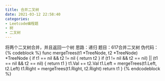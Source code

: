 ```yaml
---
title: 合并二叉树
date: 2021-03-12 22:58:40
categories: 
- Leetcode编程题
- 树
- 二叉树
---
```

将两个二叉树合并，并且返回一个树
思路：递归
题目：617合并二叉树
伪代码：
{% codeblock  %}
func mergeTrees(t1 *TreeNode, t2 *TreeNode) *TreeNode {
	if t1 == nil && t2 != nil {
		return t2
	}
	if (t1 != nil && t2 == nil) || (t1 == nil && t2 == nil) {
		return t1
	}
	t1.Val += t2.Val
	t1.Left = mergeTrees(t1.Left, t2.Left)
	t1.Right = mergeTrees(t1.Right, t2.Right)
	return t1
}
{% endcodeblock %}
